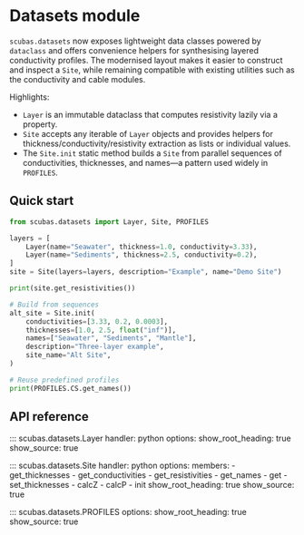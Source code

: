 <!-- 
Author(s): Shibaji Chakraborty, Xueling Shi

Disclaimer:
SCUBAS is under the MIT license found in the root directory LICENSE.md 
Everyone is permitted to copy and distribute verbatim copies of this license 
document.

This version of the MIT Public License incorporates the terms
and conditions of MIT General Public License.
-->

# Datasets module

`scubas.datasets` now exposes lightweight data classes powered by `dataclass`
and offers convenience helpers for synthesising layered conductivity profiles.
The modernised layout makes it easier to construct and inspect a `Site`, while
remaining compatible with existing utilities such as the conductivity and
cable modules.

Highlights:

* `Layer` is an immutable dataclass that computes resistivity lazily via a
  property.
* `Site` accepts any iterable of `Layer` objects and provides helpers for
  thickness/conductivity/resistivity extraction as lists or individual values.
* The `Site.init` static method builds a `Site` from parallel sequences of
  conductivities, thicknesses, and names—a pattern used widely in
  `PROFILES`.

## Quick start

```python
from scubas.datasets import Layer, Site, PROFILES

layers = [
    Layer(name="Seawater", thickness=1.0, conductivity=3.33),
    Layer(name="Sediments", thickness=2.5, conductivity=0.2),
]
site = Site(layers=layers, description="Example", name="Demo Site")

print(site.get_resistivities())

# Build from sequences
alt_site = Site.init(
    conductivities=[3.33, 0.2, 0.0003],
    thicknesses=[1.0, 2.5, float("inf")],
    names=["Seawater", "Sediments", "Mantle"],
    description="Three-layer example",
    site_name="Alt Site",
)

# Reuse predefined profiles
print(PROFILES.CS.get_names())
```

## API reference

::: scubas.datasets.Layer
    handler: python
    options:
      show_root_heading: true
      show_source: true

::: scubas.datasets.Site
    handler: python
    options:
      members:
        - get_thicknesses
        - get_conductivities
        - get_resistivities
        - get_names
        - get
        - set_thicknesses
        - calcZ
        - calcP
        - init
      show_root_heading: true
      show_source: true

::: scubas.datasets.PROFILES
    options:
      show_root_heading: true
      show_source: true
